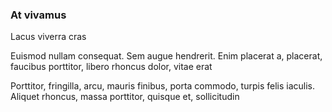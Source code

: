### At vivamus

Lacus viverra cras

Euismod nullam consequat. Sem augue hendrerit. Enim placerat a, placerat, faucibus porttitor, libero rhoncus dolor, vitae erat

Porttitor, fringilla, arcu, mauris finibus, porta commodo, turpis felis iaculis. Aliquet rhoncus, massa porttitor, quisque et, sollicitudin


